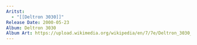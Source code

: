 ```yaml
---
Aritst:
  - "[[Deltron 3030]]"
Release Date: 2000-05-23
Album: Deltron 3030
Album Art: https://upload.wikimedia.org/wikipedia/en/7/7e/Deltron_3030_%28album_cover%29.jpg
---
```

